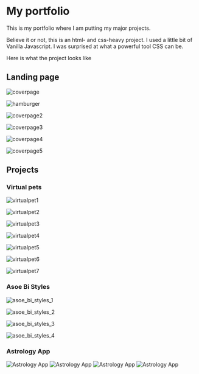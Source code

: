 # My portfolio

This is my portfolio where I am putting my major projects. 

Believe it or not, this is an html- and css-heavy project. I used a little bit of Vanilla Javascript. I was surprised at what a powerful tool CSS can be. 

Here is what the project looks like

## Landing page

![coverpage](visuals/page1.png)

![hamburger](visuals/hamburger.png)

![coverpage2](visuals/page2.png)

![coverpage3](visuals/page3.png)

![coverpage4](visuals/page4.png)

![coverpage5](visuals/page5.png)

## Projects

### Virtual pets

![virtualpet1](visuals/virtualpet1.png)

![virtualpet2](visuals/virtualpet2.png)

![virtualpet3](visuals/virtualpet3.png)

![virtualpet4](visuals/virtualpet4.png)

![virtualpet5](visuals/virtualpet5.png)

![virtualpet6](visuals/virtualpet6.png)

![virtualpet7](visuals/virtualpet7.png)

### Asoe Bi Styles

![asoe_bi_styles_1](visuals/asoebi_styles1.png)

![asoe_bi_styles_2](visuals/asoebi_styles2.png)

![asoe_bi_styles_3](visuals/asoebi_styles3.png)

![asoe_bi_styles_4](visuals/asoebi_styles4.png)

### Astrology App

![Astrology App](visuals/astrology1.png)
![Astrology App](visuals/astrology2.png)
![Astrology App](visuals/astrology3.png)
![Astrology App](visuals/astrology4.png)







